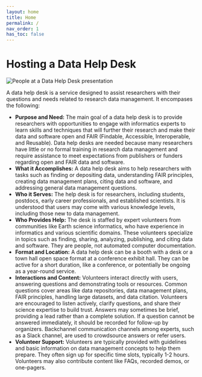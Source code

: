 ```yaml
---
layout: home
title: Home
permalink: /
nav_order: 1
has_toc: false
---
```


# Hosting a Data Help Desk

<img class="full-width-img" src="{{ site.baseurl }}/assets/photos/help_desk_presentation1.jpg" alt="People at a Data Help Desk presentation">


A data help desk is a service designed to assist researchers with their
questions and needs related to research data management. It encompases the
following:

-   **Purpose and Need:** The main goal of a data help desk is to provide
    researchers with opportunities to engage with informatics experts to learn
    skills and techniques that will further their research and make their data
    and software open and FAIR (Findable, Accessible, Interoperable, and
    Reusable). Data help desks are needed because many researchers have little
    or no formal training in research data management and require assistance to
    meet expectations from publishers or funders regarding open and FAIR data
    and software.
-   **What it Accomplishes:** A data help desk aims to help researchers with
    tasks such as finding or depositing data, understanding FAIR principles,
    creating data management plans, citing data and software, and addressing
    general data management questions.
-   **Who it Serves:** The help desk is for researchers, including students,
    postdocs, early career professionals, and established scientists. It is
    understood that users may come with various knowledge levels, including
    those new to data management.
-   **Who Provides Help:** The desk is staffed by expert volunteers from
    communities like Earth science informatics, who have experience in
    informatics and various scientific domains. These volunteers specialize in
    topics such as finding, sharing, analyzing, publishing, and citing data and
    software. They are people, not automated computer documentation.
-   **Format and Location:** A data help desk can be a booth with a desk or a
    town hall open space format at a conference exhibit hall. They can be active
    for a short duration, like a conference, or potentially be ongoing as a
    year-round service.
-   **Interactions and Content:** Volunteers interact directly with users,
    answering questions and demonstrating tools or resources. Common questions
    cover areas like data repositories, data management plans, FAIR principles,
    handling large datasets, and data citation. Volunteers are encouraged to
    listen actively, clarify questions, and share their science expertise to
    build trust. Answers may sometimes be brief, providing a lead rather than a
    complete solution. If a question cannot be answered immediately, it should
    be recorded for follow-up by organizers. Backchannel communication channels
    among experts, such as a Slack channel, are used to crowdsource answers or
    refer users.
-   **Volunteer Support:** Volunteers are typically provided with guidelines and
    basic information on data management concepts to help them prepare. They
    often sign up for specific time slots, typically 1-2 hours. Volunteers may
    also contribute content like FAQs, recorded demos, or one-pagers.
